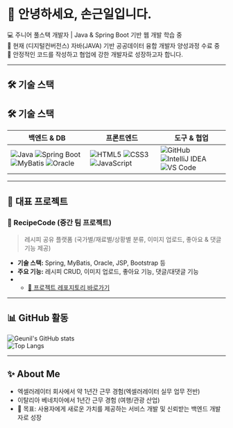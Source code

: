 # 👋 안녕하세요, 손근일입니다.  

💻 주니어 풀스택 개발자 | Java & Spring Boot 기반 웹 개발 학습 중  
🌱 현재 (디지털컨버전스) 자바(JAVA) 기반 공공데이터 융합 개발자 양성과정 수료 중   
🚀 안정적인 코드를 작성하고 협업에 강한 개발자로 성장하고자 합니다.  

---

## 🛠 기술 스택  

## 🛠 기술 스택

| **백엔드 & DB** | **프론트엔드** | **도구 & 협업** |
|-----------------|----------------|----------------|
| ![Java](https://img.shields.io/badge/Java-007396?style=for-the-badge&logo=java&logoColor=white) ![Spring Boot](https://img.shields.io/badge/Spring%20Boot-6DB33F?style=for-the-badge&logo=springboot&logoColor=white) ![MyBatis](https://img.shields.io/badge/MyBatis-FF5A00?style=for-the-badge&logo=mybatis&logoColor=white) ![Oracle](https://img.shields.io/badge/Oracle-F80000?style=for-the-badge&logo=oracle&logoColor=white) | ![HTML5](https://img.shields.io/badge/HTML5-E34F26?style=for-the-badge&logo=html5&logoColor=white) ![CSS3](https://img.shields.io/badge/CSS3-1572B6?style=for-the-badge&logo=css3&logoColor=white) ![JavaScript](https://img.shields.io/badge/JavaScript-F7DF1E?style=for-the-badge&logo=javascript&logoColor=black) | ![GitHub](https://img.shields.io/badge/GitHub-181717?style=for-the-badge&logo=github&logoColor=white) ![IntelliJ IDEA](https://img.shields.io/badge/IntelliJ%20IDEA-000000?style=for-the-badge&logo=intellijidea&logoColor=white) ![VS Code](https://img.shields.io/badge/VS%20Code-007ACC?style=for-the-badge&logo=visualstudiocode&logoColor=white) |

---

## 📂 대표 프로젝트  

### 🍳 RecipeCode (중간 팀 프로젝트)  
> 레시피 공유 플랫폼 (국가별/재료별/상황별 분류, 이미지 업로드, 좋아요 & 댓글 기능 제공)

- **기술 스택:** Spring, MyBatis, Oracle, JSP, Bootstrap 등
- **주요 기능:** 레시피 CRUD, 이미지 업로드, 좋아요 기능, 댓글/대댓글 기능  
- - [🔗 프로젝트 레포지토리 바로가기](https://github.com/mapadubumaenia/Project)


---

## 📊 GitHub 활동  

![Geunil's GitHub stats](https://github-readme-stats.vercel.app/api?username=Geunil-Son&show_icons=true&theme=radical)  
![Top Langs](https://github-readme-stats.vercel.app/api/top-langs/?username=Geunil-Son&layout=compact&theme=radical)  

---

## ✨ About Me  
- 엑셀러레이터 회사에서 약 1년간 근무 경험(엑셀러레이터 실무 업무 전반)  
- 이탈리아 베네치아에서 1년간 근무 경험 (여행/관광 산업)    
- 🎯 목표: 사용자에게 새로운 가치를 제공하는 서비스 개발 및 신뢰받는 백엔드 개발자로 성장  
